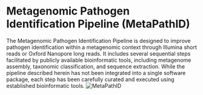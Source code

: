 # Metagenomic Pathogen Identification Pipeline (MetaPathID)
The Metagenomic Pathogen Identification Pipeline is designed to improve pathogen identification within a metagenomic context through Illumina short reads or Oxford Nanopore long reads. It includes several sequential steps facilitated by publicly available bioinformatic tools, including metagenome assembly, taxonomic classification, and sequence extraction. While the pipeline described herein has not been integrated into a single software package, each step has been carefully curated and executed using established bioinformatic tools. 
![MetaPathID](https://github.com/jackchen129/Metagenomic-pathogen-identification-pipeline/assets/49889016/e0e8f600-e449-44bd-bdbd-e72529b86524)
